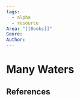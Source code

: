 ```yaml
---
tags:
  - alpha
  - resource
Area: "[[Books]]"
Genre:
Author:
---
```

# Many Waters



## References



